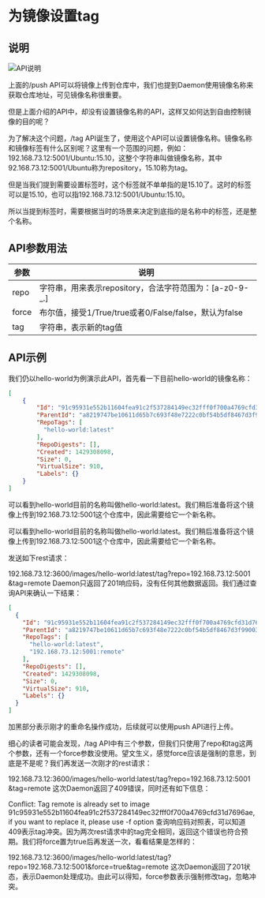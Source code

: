 # 为镜像设置tag

## 说明

![API说明](http://images.dostudy.top/doc/docker/aecb5c25-5efb-43df-96eb-cc60da59ac89.png)

上面的/push API可以将镜像上传到仓库中，我们也提到Daemon使用镜像名称来获取仓库地址，可见镜像名称很重要。

但是上面介绍的API中，却没有设置镜像名称的API，这样又如何达到自由控制镜像的目的呢？

为了解决这个问题，/tag API诞生了，使用这个API可以设置镜像名称。镜像名称和镜像标签有什么区别呢？这里有一个范围的问题，例如：192.168.73.12:5001/Ubuntu:15.10，这整个字符串叫做镜像名称，其中92.168.73.12:5001/Ubuntu称为repository，15.10称为tag。

但是当我们提到需要设置标签时，这个标签就不单单指的是15.10了。这时的标签可以是15.10，也可以指192.168.73.12:5001/Ubuntu:15.10。

所以当提到标签时，需要根据当时的场景来决定到底指的是名称中的标签，还是整个名称。

## API参数用法

| 参数  | 说明                                                    |
| ----- | ------------------------------------------------------- |
| repo  | 字符串，用来表示repository，合法字符范围为：[a-z0-9-_.] |
| force | 布尔值，接受1/True/true或者0/False/false，默认为false   |
| tag   | 字符串，表示新的tag值                                   |

## API示例

我们仍以hello-world为例演示此API，首先看一下目前hello-world的镜像名称：

```json
[
    {
        "Id": "91c95931e552b11604fea91c2f537284149ec32fff0f700a4769cfd31d7696ae",
        "ParentId": "a8219747be10611d65b7c693f48e7222c0bf54b5df8467d3f99003611afa1fd8",
        "RepoTags": [
          "hello-world:latest"
        ],
        "RepoDigests": [],
        "Created": 1429308098,
        "Size": 0,
        "VirtualSize": 910,
        "Labels": {}
    }
]
```

可以看到hello-world目前的名称叫做hello-world:latest。我们稍后准备将这个镜像上传到192.168.73.12:5001这个仓库中，因此需要给它一个新名称。

可以看到hello-world目前的名称叫做hello-world:latest。我们稍后准备将这个镜像上传到192.168.73.12:5001这个仓库中，因此需要给它一个新名称。

发送如下rest请求：

192.168.73.12:3600/images/hello-world:latest/tag?repo=192.168.73.12:5001 &tag=remote
Daemon只返回了201响应码，没有任何其他数据返回。我们通过查询API来确认一下结果：

```json
[
  {
    "Id": "91c95931e552b11604fea91c2f537284149ec32fff0f700a4769cfd31d7696ae",
    "ParentId": "a8219747be10611d65b7c693f48e7222c0bf54b5df8467d3f99003611afa1fd8",
    "RepoTags": [
      "hello-world:latest",
      "192.168.73.12:5001:remote"
    ],
    "RepoDigests": [],
    "Created": 1429308098,
    "Size": 0,
    "VirtualSize": 910,
    "Labels": {}
  }
]
```

加黑部分表示刚才的重命名操作成功，后续就可以使用push API进行上传。

细心的读者可能会发现，/tag API中有三个参数，但我们只使用了repo和tag这两个参数，还有一个force参数没使用。望文生义，感觉force应该是强制的意思，到底是不是呢？我们再发送一次刚才的rest请求：

192.168.73.12:3600/images/hello-world:latest/tag?repo=192.168.73.12:5001 &tag=remote
这次Daemon返回了409错误，同时还有如下信息：

Conflict: Tag remote is already set to image
91c95931e552b11604fea91c2f537284149ec32fff0f700a4769cfd31d7696ae, if you want to replace it, please
use -f option
查询响应码对照表，可以知道409表示tag冲突。因为两次rest请求中的tag完全相同，返回这个错误也符合预期。我们将force置为true后再发送一次，看看结果是怎样的：

192.168.73.12:3600/images/hello-world:latest/tag?repo=192.168.73.12:5001&force=true&tag=remote
这次Daemon返回了201状态，表示Daemon处理成功。由此可以得知，force参数表示强制修改tag，忽略冲突。
